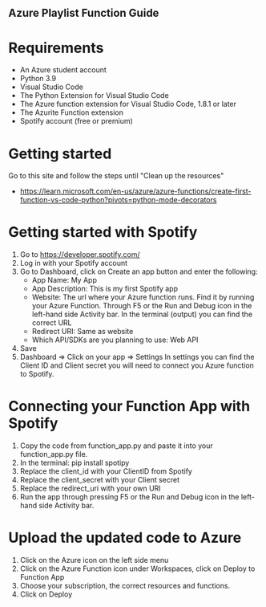 ## Azure Playlist Function Guide

# Requirements

- An Azure student account
- Python 3.9
- Visual Studio Code
- The Python Extension for Visual Studio Code
- The Azure function extension for Visual Studio Code, 1.8.1 or later
- The Azurite Function extension
- Spotify account (free or premium)

# Getting started

Go to this site and follow the steps until "Clean up the resources"

- https://learn.microsoft.com/en-us/azure/azure-functions/create-first-function-vs-code-python?pivots=python-mode-decorators

# Getting started with Spotify

1. Go to https://developer.spotify.com/
2. Log in with your Spotify account
3. Go to Dashboard, click on Create an app button and enter the following:
   - App Name: My App
   - App Description: This is my first Spotify app
   - Website: The url where your Azure function runs. Find it by running your Azure Function. Through F5 or the Run and Debug icon in the left-hand side Activity bar. In the terminal (output) you can find the correct URL
   - Redirect URI: Same as website
   - Which API/SDKs are you planning to use: Web API
4. Save
5. Dashboard => Click on your app => Settings
   In settings you can find the Client ID and Client secret you will need to connect you Azure function to Spotify.

# Connecting your Function App with Spotify

1. Copy the code from function_app.py and paste it into your function_app.py file.
2. In the terminal: pip install spotipy
3. Replace the client_id with your ClientID from Spotify
4. Replace the client_secret with your Client secret
5. Replace the redirect_uri with your own URI
6. Run the app through pressing F5 or the Run and Debug icon in the left-hand side Activity bar.

# Upload the updated code to Azure

1. Click on the Azure icon on the left side menu
2. Click on the Azure Function icon under Workspaces, click on Deploy to Function App
3. Choose your subscription, the correct resources and functions.
4. Click on Deploy